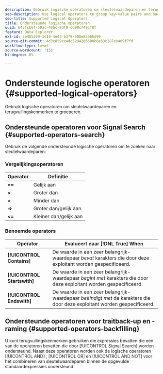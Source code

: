 ```yaml
---
description: Gebruik logische operatoren om sleutelwaardeparen en terugvullingskenmerken te groeperen.
seo-description: Use logical operators to group key-value pairs and backfill traits.
seo-title: Supported Logical Operators
title: Ondersteunde logische operatoren
uuid: 645fcb6f-50ac-49bc-8df9-c699c749cf8f
feature: Data Explorer
exl-id: 5e405390-1c19-4e43-b3f9-598e8aa6bd99
source-git-commit: 4d3c859cc4dc5294286680b0e63c287e0409f7fd
workflow-type: tm+mt
source-wordcount: '151'
ht-degree: 0%

---
```


# Ondersteunde logische operatoren {#supported-logical-operators}

Gebruik logische operatoren om sleutelwaardeparen en terugvullingskenmerken te groeperen.

## Ondersteunde operatoren voor Signal Search {#supported-operators-search}

Gebruik de volgende ondersteunde logische operatoren om te zoeken naar sleutelwaardeparen:

### Vergelijkingsoperatoren

| Operator | Definitie |
|---|---|
| **==** | Gelijk aan |
| **>** | Groter dan |
| **&lt;** | Minder dan |
| **=>** | Groter dan/gelijk aan |
| **&lt;=** | Kleiner dan/gelijk aan |

### Benoemde operators

| Operator | Evalueert naar [!DNL True] When |
|---|---|
| **[!UICONTROL Contains]** | De waarde in een zeer belangrijk-waardepaar *bevat* karakters die door deze exploitant worden gespecificeerd. |
| **[!UICONTROL Startswith]** | De waarde in een zeer belangrijk-waardepaar *begint met* karakters die door deze exploitant worden gespecificeerd. |
| **[!UICONTROL Endswith]** | De waarde in een zeer belangrijk-waardepaar *beëindigt met* de karakters die door deze exploitant worden gespecificeerd. |

## Ondersteunde operatoren voor traitback-up en -raming {#supported-operators-backfilling}

U kunt terugvullingskenmerken gebruiken die expressies bevatten die een van de operatoren bevatten die door [!UICONTROL Signal Search] worden ondersteund. Naast deze operatoren worden ook de logische operatoren [!UICONTROL AND] , [!UICONTROL OR] en [!UICONTROL AND NOT] voor het combineren van sleutelwaardeparen binnen de opgevulde standaardexpressies ondersteund.
